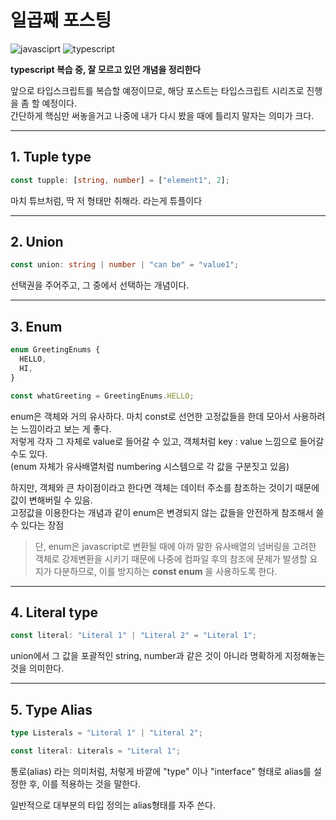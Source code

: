 # 일곱째 포스팅

![javasciprt](https://img.shields.io/badge/javascript-up%20to%20date-yellow)
![typescript](https://img.shields.io/badge/typescript-up%20to%20date-blue)

**typescript 복습 중, 잘 모르고 있던 개념을 정리한다**

앞으로 타입스크립트를 복습할 예정이므로, 해당 포스트는 타입스크립트 시리즈로 진행을 좀 할 예정이다.  
간단하게 핵심만 써놓을거고 나중에 내가 다시 봤을 때에 틀리지 말자는 의미가 크다.

---

## 1. Tuple type

```ts
const tupple: [string, number] = ["element1", 2];
```

마치 튜브처럼, 딱 저 형태만 취해라. 라는게 튜플이다

---

## 2. Union

```ts
const union: string | number | "can be" = "value1";
```

선택권을 주어주고, 그 중에서 선택하는 개념이다.

---

## 3. Enum

```ts
enum GreetingEnums {
  HELLO,
  HI,
}

const whatGreeting = GreetingEnums.HELLO;
```

enum은 객체와 거의 유사하다. 마치 const로 선언한 고정값들을 한데 모아서 사용하려는 느낌이라고 보는 게 좋다.  
저렇게 각자 그 자체로 value로 들어갈 수 있고, 객체처럼 key : value 느낌으로 들어갈 수도 있다.  
(enum 자체가 유사배열처럼 numbering 시스템으로 각 값을 구분짓고 있음)

하지만, 객체와 큰 차이점이라고 한다면 객체는 데이터 주소를 참조하는 것이기 때문에 값이 변해버릴 수 있음.  
고정값을 이용한다는 개념과 같이 enum은 변경되지 않는 값들을 안전하게 참조해서 쓸 수 있다는 장점

> 단, enum은 javascript로 변환될 때에 아까 말한 유사배열의 넘버링을 고려한 객체로 강제변환을 시키기 때문에 나중에 컴파일 후의 참조에 문제가 발생할 요지가 다분하므로, 이를 방지하는 **const enum** 을 사용하도록 한다.

---

## 4. Literal type

```ts
const literal: "Literal 1" | "Literal 2" = "Literal 1";
```

union에서 그 값을 포괄적인 string, number과 같은 것이 아니라 명확하게 지정해놓는 것을 의미한다.

---

## 5. Type Alias

```ts
type Listerals = "Literal 1" | "Literal 2";

const literal: Literals = "Literal 1";
```

통로(alias) 라는 의미처럼, 처렇게 바깥에 "type" 이나 "interface" 형태로 alias를 설정한 후, 이를 적용하는 것을 말한다.

일반적으로 대부분의 타입 정의는 alias형태를 자주 쓴다.
